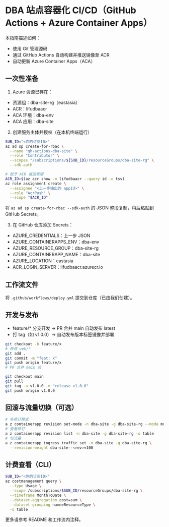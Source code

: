 # DBA 站点容器化 CI/CD（GitHub Actions + Azure Container Apps）

本指南描述如何：
- 使用 Git 管理源码
- 通过 GitHub Actions 自动构建并推送镜像至 ACR
- 自动更新 Azure Container Apps（ACA）

## 一次性准备

1) Azure 资源已存在：
- 资源组：dba-site-rg（eastasia）
- ACR：lifudbaacr
- ACA 环境：dba-env
- ACA 应用：dba-site

2) 创建服务主体并授权（在本机终端运行）
```bash
SUB_ID="<你的订阅ID>"
az ad sp create-for-rbac \
  --name "gh-actions-dba-site" \
  --role "Contributor" \
  --scopes "/subscriptions/${SUB_ID}/resourceGroups/dba-site-rg" \
  --sdk-auth

# 赋予 ACR 推送权限
ACR_ID=$(az acr show -n lifudbaacr --query id -o tsv)
az role assignment create \
  --assignee "<上一步输出的 appId>" \
  --role "AcrPush" \
  --scope "$ACR_ID"
```
将 `az ad sp create-for-rbac --sdk-auth` 的 JSON 整段复制，稍后粘贴到 GitHub Secrets。

3) 在 GitHub 仓库添加 Secrets：
- AZURE_CREDENTIALS：上一步 JSON
- AZURE_CONTAINERAPPS_ENV：dba-env
- AZURE_RESOURCE_GROUP：dba-site-rg
- AZURE_CONTAINERAPP_NAME：dba-site
- AZURE_LOCATION：eastasia
- ACR_LOGIN_SERVER：lifudbaacr.azurecr.io

## 工作流文件
将 `.github/workflows/deploy.yml` 提交到仓库（已由我们创建）。

## 开发与发布
- feature/* 分支开发 → PR 合并 main 自动发布 latest
- 打 tag（如 v1.0.0）→ 自动发布版本标签镜像并部署

```bash
git checkout -b feature/x
# 修改 web/*
git add .
git commit -m "feat: x"
git push origin feature/x
# PR 合并 main 后

git checkout main
git pull
git tag -a v1.0.0 -m "release v1.0.0"
git push origin v1.0.0
```

## 回滚与流量切换（可选）
```bash
# 多修订模式
a z containerapp revision set-mode -n dba-site -g dba-site-rg --mode multiple
# 查看修订
a z containerapp revision list -n dba-site -g dba-site-rg -o table
# 切流量
a z containerapp ingress traffic set -n dba-site -g dba-site-rg \
  --revision-weight dba-site--<rev>=100
```

## 计费查看（CLI）
```bash
SUB_ID="<你的订阅ID>"
az costmanagement query \
  --type Usage \
  --scope /subscriptions/$SUB_ID/resourceGroups/dba-site-rg \
  --timeframe MonthToDate \
  --dataset-aggregation cost=sum \
  --dataset-grouping name=ResourceType \
  -o table
```
更多请参考 README 和工作流内注释。

